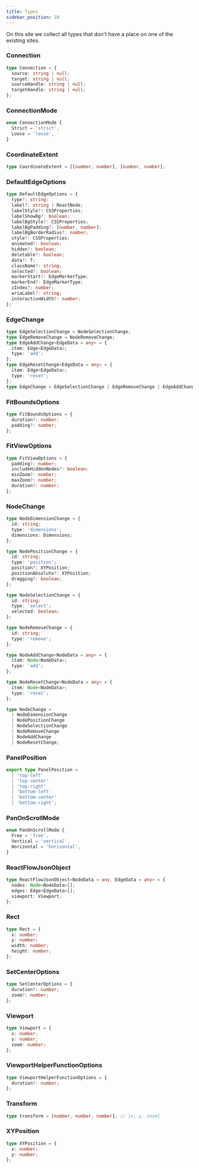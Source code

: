 ```yaml
---
title: Types
sidebar_position: 10
---
```


On this site we collect all types that don't have a place on one of the existing sites.

### Connection

```ts
type Connection = {
  source: string | null;
  target: string | null;
  sourceHandle: string | null;
  targetHandle: string | null;
};
```

### ConnectionMode

```ts
enum ConnectionMode {
  Strict = 'strict',
  Loose = 'loose',
}
```

### CoordinateExtent

```ts
type CoordinateExtent = [[number, number], [number, number];
```

### DefaultEdgeOptions

```ts
type DefaultEdgeOptions = {
  type?: string;
  label?: string | ReactNode;
  labelStyle?: CSSProperties;
  labelShowBg?: boolean;
  labelBgStyle?: CSSProperties;
  labelBgPadding?: [number, number];
  labelBgBorderRadius?: number;
  style?: CSSProperties;
  animated?: boolean;
  hidden?: boolean;
  deletable?: boolean;
  data?: T;
  className?: string;
  selected?: boolean;
  markerStart?: EdgeMarkerType;
  markerEnd?: EdgeMarkerType;
  zIndex?: number;
  ariaLabel?: string;
  interactionWidth?: number;
};
```

### EdgeChange

```ts
type EdgeSelectionChange = NodeSelectionChange;
type EdgeRemoveChange = NodeRemoveChange;
type EdgeAddChange<EdgeData = any> = {
  item: Edge<EdgeData>;
  type: 'add';
};
type EdgeResetChange<EdgeData = any> = {
  item: Edge<EdgeData>;
  type: 'reset';
};
type EdgeChange = EdgeSelectionChange | EdgeRemoveChange | EdgeAddChange | EdgeResetChange;
```

### FitBoundsOptions

```ts
type FitBoundsOptions = {
  duration?: number;
  padding?: number;
};
```

### FitViewOptions

```ts
type FitViewOptions = {
  padding?: number;
  includeHiddenNodes?: boolean;
  minZoom?: number;
  maxZoom?: number;
  duration?: number;
};
```

### NodeChange

```ts
type NodeDimensionChange = {
  id: string;
  type: 'dimensions';
  dimensions: Dimensions;
};

type NodePositionChange = {
  id: string;
  type: 'position';
  position?: XYPosition;
  positionAbsolute?: XYPosition;
  dragging?: boolean;
};

type NodeSelectionChange = {
  id: string;
  type: 'select';
  selected: boolean;
};

type NodeRemoveChange = {
  id: string;
  type: 'remove';
};

type NodeAddChange<NodeData = any> = {
  item: Node<NodeData>;
  type: 'add';
};

type NodeResetChange<NodeData = any> = {
  item: Node<NodeData>;
  type: 'reset';
};

type NodeChange =
  | NodeDimensionChange
  | NodePositionChange
  | NodeSelectionChange
  | NodeRemoveChange
  | NodeAddChange
  | NodeResetChange;
```

### PanelPosition

```ts
export type PanelPosition =
  | 'top-left'
  | 'top-center'
  | 'top-right'
  | 'bottom-left'
  | 'bottom-center'
  | 'bottom-right';
```

### PanOnScrollMode

```ts
enum PanOnScrollMode {
  Free = 'free',
  Vertical = 'vertical',
  Horizontal = 'horizontal',
}
```

### ReactFlowJsonObject

```ts
type ReactFlowJsonObject<NodeData = any, EdgeData = any> = {
  nodes: Node<NodeData>[];
  edges: Edge<EdgeData>[];
  viewport: Viewport;
};
```

### Rect

```ts
type Rect = {
  x: number;
  y: number;
  width: number;
  height: number;
};
```

### SetCenterOptions

```ts
type SetCenterOptions = {
  duration?: number;
  zoom?: number;
};
```

### Viewport

```ts
type Viewport = {
  x: number;
  y: number;
  zoom: number;
};
```

### ViewportHelperFunctionOptions

```ts
type ViewportHelperFunctionOptions = {
  duration?: number;
};
```

### Transform

```ts
type transform = [number, number, number]; // [x, y, zoom]
```

### XYPosition

```ts
type XYPosition = {
  x: number;
  y: number;
};
```
